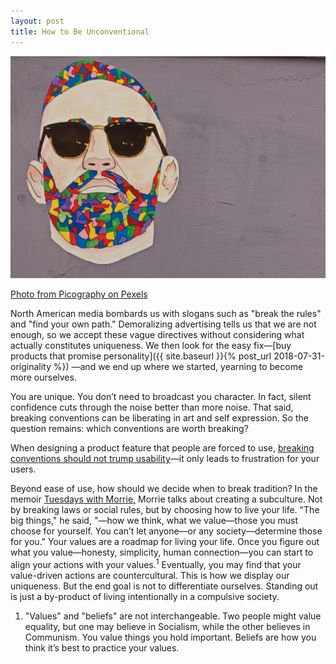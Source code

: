 ```yaml
---
layout: post
title: How to Be Unconventional
---
```


![Graffiti of a man with a colourful beard](/images/art-man.jpg)

[Photo from Picography on Pexels](https://www.pexels.com/photo/art-graffiti-illustration-man-4776/)
  
North American media bombards us with slogans such as "break the rules" and "find your own path." Demoralizing advertising tells us that we are not enough, so we accept these vague directives without considering what actually constitutes uniqueness. We then look for the easy fix—[buy products that promise personality]({{ site.baseurl }}{% post_url 2018-07-31-originality %})
—and we end up where we started, yearning to become more ourselves. 

You are unique. You don’t need to broadcast you character. In fact, silent confidence cuts through the noise better than more noise. That said, breaking conventions can be liberating in art and self expression. So the question remains: which conventions are worth breaking? 
<!--more--> 
When designing a product feature that people are forced to use, [breaking conventions should not trump usability](https://sivers.org/quirks)—it only leads to frustration for your users.   

Beyond ease of use, how should we decide when to break tradition? In the memoir [Tuesdays with Morrie,](https://www.amazon.com/Tuesdays-Morrie-Greatest-Lesson-Anniversary/dp/076790592X/ref=sr_1_1?ie=UTF8&qid=1547942492&sr=8-1&keywords=tuesdays+with+morrie) Morrie talks about creating a subculture. Not by breaking laws or social rules, but by choosing how to live your life. "The big things," he said, "—how we think, what we value—those you must choose for yourself. You can’t let anyone—or any society—determine those for you." Your values are a roadmap for living your life. Once you figure out what you value—honesty, simplicity, human connection—you can start to align your actions with your values.<sup>1</sup> Eventually, you may find that your value-driven actions are countercultural. This is how we display our uniqueness. But the end goal is not to differentiate ourselves. Standing out is just a by-product of living intentionally in a compulsive society.   

1. "Values" and "beliefs" are not interchangeable. Two people might value equality, but one may believe in Socialism, while the other believes in Communism. You value things you hold important. Beliefs are how you think it’s best to practice your values.

